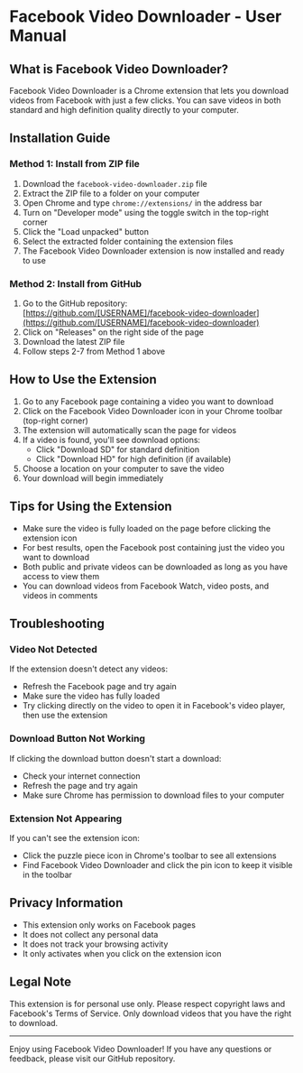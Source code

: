 # Facebook Video Downloader - User Manual

## What is Facebook Video Downloader?

Facebook Video Downloader is a Chrome extension that lets you download videos from Facebook with just a few clicks. You can save videos in both standard and high definition quality directly to your computer.

## Installation Guide

### Method 1: Install from ZIP file

1. Download the `facebook-video-downloader.zip` file
2. Extract the ZIP file to a folder on your computer
3. Open Chrome and type `chrome://extensions/` in the address bar
4. Turn on "Developer mode" using the toggle switch in the top-right corner
5. Click the "Load unpacked" button
6. Select the extracted folder containing the extension files
7. The Facebook Video Downloader extension is now installed and ready to use

### Method 2: Install from GitHub

1. Go to the GitHub repository: [https://github.com/[USERNAME]/facebook-video-downloader](https://github.com/[USERNAME]/facebook-video-downloader)
2. Click on "Releases" on the right side of the page
3. Download the latest ZIP file
4. Follow steps 2-7 from Method 1 above

## How to Use the Extension

1. Go to any Facebook page containing a video you want to download
2. Click on the Facebook Video Downloader icon in your Chrome toolbar (top-right corner)
3. The extension will automatically scan the page for videos
4. If a video is found, you'll see download options:
   - Click "Download SD" for standard definition
   - Click "Download HD" for high definition (if available)
5. Choose a location on your computer to save the video
6. Your download will begin immediately

## Tips for Using the Extension

- Make sure the video is fully loaded on the page before clicking the extension icon
- For best results, open the Facebook post containing just the video you want to download
- Both public and private videos can be downloaded as long as you have access to view them
- You can download videos from Facebook Watch, video posts, and videos in comments

## Troubleshooting

### Video Not Detected

If the extension doesn't detect any videos:

- Refresh the Facebook page and try again
- Make sure the video has fully loaded
- Try clicking directly on the video to open it in Facebook's video player, then use the extension

### Download Button Not Working

If clicking the download button doesn't start a download:

- Check your internet connection
- Refresh the page and try again
- Make sure Chrome has permission to download files to your computer

### Extension Not Appearing

If you can't see the extension icon:

- Click the puzzle piece icon in Chrome's toolbar to see all extensions
- Find Facebook Video Downloader and click the pin icon to keep it visible in the toolbar

## Privacy Information

- This extension only works on Facebook pages
- It does not collect any personal data
- It does not track your browsing activity
- It only activates when you click on the extension icon

## Legal Note

This extension is for personal use only. Please respect copyright laws and Facebook's Terms of Service. Only download videos that you have the right to download.

---

Enjoy using Facebook Video Downloader! If you have any questions or feedback, please visit our GitHub repository.
